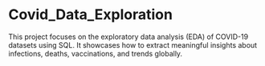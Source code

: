 # Covid_Data_Exploration
This project focuses on the exploratory data analysis (EDA) of COVID-19 datasets using SQL. It showcases how to extract meaningful insights about infections, deaths, vaccinations, and trends globally.
